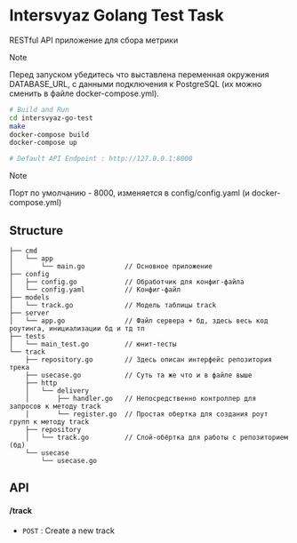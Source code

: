 # Intersvyaz Golang Test Task
RESTful API приложение для сбора метрики

> [!NOTE]
> Перед запуском убедитесь что выставлена переменная окружения DATABASE_URL, с данными подключения к PostgreSQL (их можно сменить в файле docker-compose.yml).

```bash
# Build and Run
cd intersvyaz-go-test
make
docker-compose build
docker-compose up

# Default API Endpoint : http://127.0.0.1:8000
```

> [!NOTE]
> Порт по умолчанию - 8000, изменяется в config/config.yaml (и docker-compose.yml)

## Structure
```
├── cmd
│   └── app
│       └── main.go          // Основное приложение
├── config
│   ├── config.go            // Обработчик для конфиг-файла
│   └── config.yaml          // Конфиг-файл
├── models
│   └── track.go             // Модель таблицы track
├── server
│   └── app.go               // Файл сервера + бд, здесь весь код роутинга, инициализации бд и тд тп
├── tests
│   └── main_test.go         // юнит-тесты
└── track
    ├── repository.go        // Здесь описан интерфейс репозитория трека
    ├── usecase.go           // Суть та же что и в файле выше
    ├── http
    │   └── delivery
    │       ├── handler.go   // Непосредственно контроллер для запросов к методу track
    │       └── register.go  // Простая обертка для создания роут групп к методу track
    ├── repository
    │   └── track.go         // Слой-обёртка для работы с репозиторием (бд)
    └── usecase
        └── usecase.go
```

## API

#### /track
* `POST` : Create a new track
